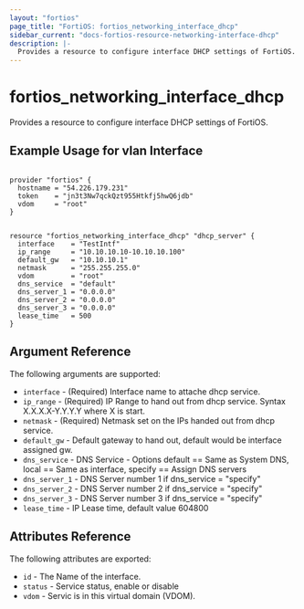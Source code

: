 ```yaml
---
layout: "fortios"
page_title: "FortiOS: fortios_networking_interface_dhcp"
sidebar_current: "docs-fortios-resource-networking-interface-dhcp"
description: |-
  Provides a resource to configure interface DHCP settings of FortiOS.
---
```


# fortios_networking_interface_dhcp
Provides a resource to configure interface DHCP settings of FortiOS.

## Example Usage for vlan Interface
```hcl

provider "fortios" {
  hostname = "54.226.179.231"
  token    = "jn3t3Nw7qckQzt955Htkfj5hwQ6jdb"
  vdom     = "root"
}


resource "fortios_networking_interface_dhcp" "dhcp_server" {
  interface    = "TestIntf"
  ip_range     = "10.10.10.10-10.10.10.100"
  default_gw   = "10.10.10.1"
  netmask      = "255.255.255.0"
  vdom         = "root"
  dns_service  = "default"
  dns_server_1 = "0.0.0.0"
  dns_server_2 = "0.0.0.0"
  dns_server_3 = "0.0.0.0"
  lease_time   = 500
}

```

## Argument Reference
The following arguments are supported:

* `interface` - (Required) Interface name to attache dhcp service.
* `ip_range` - (Required) IP Range to hand out from dhcp service. Syntax X.X.X.X-Y.Y.Y.Y where X is start.
* `netmask` - (Required) Netmask set on the IPs handed out from dhcp service.
* `default_gw` - Default gateway to hand out, default would be interface assigned gw.
* `dns_service` - DNS Service - Options default == Same as System DNS, local == Same as interface, specify == Assign DNS servers
* `dns_server_1` - DNS Server number 1 if dns_service = "specify"
* `dns_server_2` - DNS Server number 2 if dns_service = "specify"
* `dns_server_3` - DNS Server number 3 if dns_service = "specify"
* `lease_time` - IP Lease time, default value 604800


## Attributes Reference
The following attributes are exported:

* `id` - The Name of the interface.
* `status` - Service status, enable or disable
* `vdom` - Servic is in this virtual domain (VDOM).